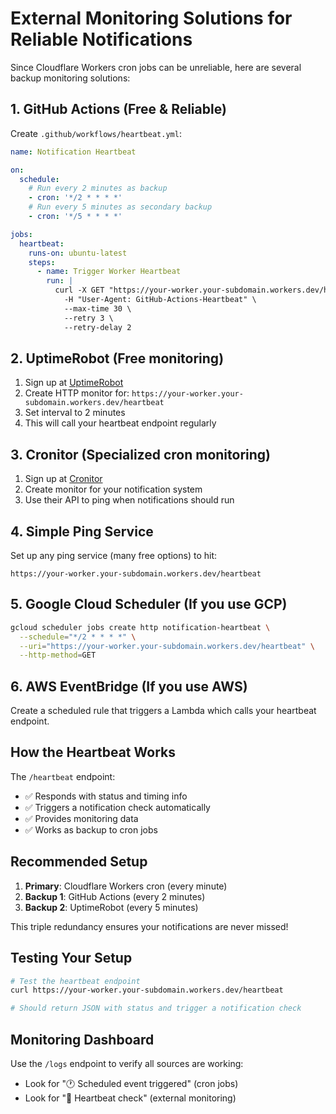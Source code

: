 # External Monitoring Solutions for Reliable Notifications

Since Cloudflare Workers cron jobs can be unreliable, here are several backup monitoring solutions:

## 1. GitHub Actions (Free & Reliable)

Create `.github/workflows/heartbeat.yml`:

```yaml
name: Notification Heartbeat

on:
  schedule:
    # Run every 2 minutes as backup
    - cron: '*/2 * * * *'
    # Run every 5 minutes as secondary backup  
    - cron: '*/5 * * * *'

jobs:
  heartbeat:
    runs-on: ubuntu-latest
    steps:
      - name: Trigger Worker Heartbeat
        run: |
          curl -X GET "https://your-worker.your-subdomain.workers.dev/heartbeat" \
            -H "User-Agent: GitHub-Actions-Heartbeat" \
            --max-time 30 \
            --retry 3 \
            --retry-delay 2
```

## 2. UptimeRobot (Free monitoring)

1. Sign up at [UptimeRobot](https://uptimerobot.com)
2. Create HTTP monitor for: `https://your-worker.your-subdomain.workers.dev/heartbeat`
3. Set interval to 2 minutes
4. This will call your heartbeat endpoint regularly

## 3. Cronitor (Specialized cron monitoring)

1. Sign up at [Cronitor](https://cronitor.com)
2. Create monitor for your notification system
3. Use their API to ping when notifications should run

## 4. Simple Ping Service

Set up any ping service (many free options) to hit:
```
https://your-worker.your-subdomain.workers.dev/heartbeat
```

## 5. Google Cloud Scheduler (If you use GCP)

```bash
gcloud scheduler jobs create http notification-heartbeat \
  --schedule="*/2 * * * *" \
  --uri="https://your-worker.your-subdomain.workers.dev/heartbeat" \
  --http-method=GET
```

## 6. AWS EventBridge (If you use AWS)

Create a scheduled rule that triggers a Lambda which calls your heartbeat endpoint.

## How the Heartbeat Works

The `/heartbeat` endpoint:
- ✅ Responds with status and timing info
- ✅ Triggers a notification check automatically
- ✅ Provides monitoring data
- ✅ Works as backup to cron jobs

## Recommended Setup

1. **Primary**: Cloudflare Workers cron (every minute)
2. **Backup 1**: GitHub Actions (every 2 minutes)  
3. **Backup 2**: UptimeRobot (every 5 minutes)

This triple redundancy ensures your notifications are never missed!

## Testing Your Setup

```bash
# Test the heartbeat endpoint
curl https://your-worker.your-subdomain.workers.dev/heartbeat

# Should return JSON with status and trigger a notification check
```

## Monitoring Dashboard

Use the `/logs` endpoint to verify all sources are working:
- Look for "🕐 Scheduled event triggered" (cron jobs)
- Look for "💓 Heartbeat check" (external monitoring)
